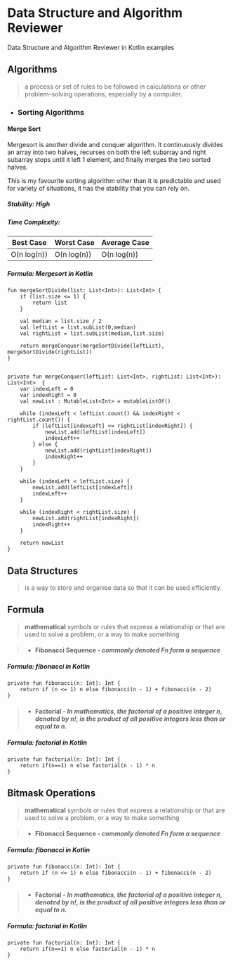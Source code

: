 
# Data Structure and Algorithm Reviewer
Data Structure and Algorithm Reviewer in Kotlin examples

## Algorithms
> a process or set of rules to be followed in calculations or other problem-solving operations, especially by a computer.
> 

 - ### Sorting Algorithms
#### Merge Sort
Mergesort is another divide and conquer algorithm. It continuously divides an array into two halves, recurses on both the left subarray and right subarray stops until it left 1 element, and finally merges the two sorted halves.

This is my favourite sorting algorithm other than it is predictable and used for variety of situations, it has the stability that you can rely on.



##### Stability: High
##### Time Complexity:
|  Best Case|  Worst Case|Average Case|
|--|--|--|
|  O(n log(n)) |  O(n log(n)) |	O(n log(n))|

##### Formula: Mergesort in Kotlin

    fun mergeSortDivide(list: List<Int>): List<Int> {
        if (list.size <= 1) {
            return list
        }

        val median = list.size / 2
        val leftList = list.subList(0,median)
        val rightList = list.subList(median,list.size)

        return mergeConquer(mergeSortDivide(leftList), mergeSortDivide(rightList))
    }


    private fun mergeConquer(leftList: List<Int>, rightList: List<Int>): List<Int>  {
        var indexLeft = 0
        var indexRight = 0
        val newList : MutableList<Int> = mutableListOf()

        while (indexLeft < leftList.count() && indexRight < rightList.count()) {
            if (leftList[indexLeft] <= rightList[indexRight]) {
                newList.add(leftList[indexLeft])
                indexLeft++
            } else {
                newList.add(rightList[indexRight])
                indexRight++
            }
        }

        while (indexLeft < leftList.size) {
            newList.add(leftList[indexLeft])
            indexLeft++
        }

        while (indexRight < rightList.size) {
            newList.add(rightList[indexRight])
            indexRight++
        }

        return newList
    }



## Data Structures
> is a way to store and organise data so that it can be used efficiently.



## Formula
> **mathematical** symbols or rules that express a relationship or that are used to solve a problem, or a way to make something

>  - #### **Fibonacci Sequence** - *commonly denoted Fn form a sequence*
##### Formula: fibonacci in Kotlin
   
    private fun fibonacci(n: Int): Int {  
	    return if (n <= 1) n else fibonacci(n - 1) + fibonacci(n - 2)  
    }
>  - #### **Factorial** - *In mathematics, the **factorial** of a positive integer n, denoted by n!, is the product of all positive integers less than or equal to n.*
##### Formula: factorial in Kotlin
   
    private fun factorial(n: Int): Int {  
	    return if(n==1) n else factorial(n - 1) * n  
	}

## Bitmask Operations
> **mathematical** symbols or rules that express a relationship or that are used to solve a problem, or a way to make something

>  - #### **Fibonacci Sequence** - *commonly denoted Fn form a sequence*
##### Formula: fibonacci in Kotlin
   
    private fun fibonacci(n: Int): Int {  
	    return if (n <= 1) n else fibonacci(n - 1) + fibonacci(n - 2)  
    }
>  - #### **Factorial** - *In mathematics, the **factorial** of a positive integer n, denoted by n!, is the product of all positive integers less than or equal to n.*
##### Formula: factorial in Kotlin
   
    private fun factorial(n: Int): Int {  
	    return if(n==1) n else factorial(n - 1) * n  
	}


<!--stackedit_data:
eyJoaXN0b3J5IjpbNjc1MDQxMTQsMTc0NTAwOTA2Niw3NTQ5Mj
Q1NjQsMzQ5NDg4NTU1XX0=
-->
